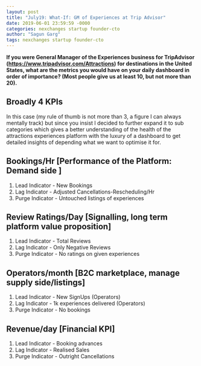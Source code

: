 ```yaml
---
layout: post
title: "July19: What-If: GM of Experiences at Trip Advisor"
date: 2019-06-01 23:59:59 -0000
categories: nexchanges startup founder-cto
author: "Sagun Garg"
tags: nexchanges startup founder-cto 
---
```


**If you were General Manager of the Experiences business for TripAdvisor (https://www.tripadvisor.com/Attractions) for destinations in the United States, what are the metrics you would have on your daily dashboard in order of importance? (Most people give us at least 10, but not more than 20).**

## Broadly 4 KPIs 
In this case (my rule of thumb is not more than 3, a figure I can always mentally track) but since you insist I decided to further expand it to sub categories which gives a better understanding of the health of the attractions experiences platform with the luxury of a dashboard to get detailed insights of depending what we want to optimise it for.  

## Bookings/Hr [Performance of the Platform: Demand side ]
1. Lead Indicator - New Bookings
2. Lag Indicator - Adjusted Cancellations-Rescheduling/Hr
3. Purge Indicator - Untouched listings of experiences

## Review Ratings/Day [Signalling, long term platform value proposition]
1. Lead Indicator - Total Reviews
2. Lag Indicator -  Only Negative Reviews
3. Purge Indicator - No ratings on given experiences

## Operators/month [B2C marketplace, manage supply side/listings]
1. Lead Indicator - New SignUps (Operators)
2. Lag Indicator - 1k experiences delivered (Operators)
3. Purge Indicator - No bookings

## Revenue/day [Financial KPI]
1. Lead Indicator - Booking advances
2. Lag Indicator - Realised Sales
3. Purge Indicator - Outright Cancellations